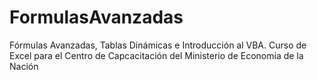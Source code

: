 # FormulasAvanzadas
Fórmulas Avanzadas, Tablas Dinámicas e Introducción al VBA. Curso de Excel para el Centro de Capcacitación del Ministerio de Economía de la Nación
